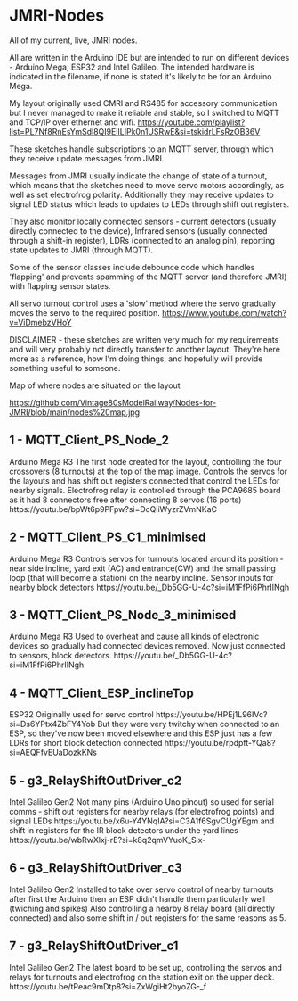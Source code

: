 # JMRI-Nodes
All of my current, live, JMRI nodes. 

All are written in the Arduino IDE but are intended to run on different devices - Arduino Mega, ESP32 and Intel Galileo. The intended hardware is indicated in the filename, if none is stated it's likely to be for an Arduino Mega.

My layout originally used CMRI and RS485 for accessory communication but I never managed to make it reliable and stable, so I switched to MQTT and TCP/IP over ethernet and wifi.
https://youtube.com/playlist?list=PL7Nf8RnEsYmSdl8QI9ElILIPk0n1USRwE&si=tskidrLFsRzOB36V

These sketches handle subscriptions to an MQTT server, through which they receive update messages from JMRI. 

Messages from JMRI usually indicate the change of state of a turnout, which means that the sketches need to move servo motors accordingly, as well as set electrofrog polarity. Additionally they may receive updates to signal LED status which leads to updates to LEDs through shift out registers.

They also monitor locally connected sensors - current detectors (usually directly connected to the device), Infrared sensors (usually connected through a shift-in register), LDRs (connected to an analog pin), reporting state updates to JMRI (through MQTT).

Some of the sensor classes include debounce code which handles 'flapping' and prevents spamming of the MQTT server (and therefore JMRI) with flapping sensor states.

All servo turnout control uses a 'slow' method where the servo gradually moves the servo to the required position.
https://www.youtube.com/watch?v=ViDmebzVHoY

DISCLAIMER - these sketches are written very much for my requirements and will very probably not directly transfer to another layout. They're here more as a reference, how I'm doing things, and hopefully will provide something useful to someone.

Map of where nodes are situated on the layout

https://github.com/Vintage80sModelRailway/Nodes-for-JMRI/blob/main/nodes%20map.jpg

<h2>1 - MQTT_Client_PS_Node_2</h2>
Arduino Mega R3
The first node created for the layout, controlling the four crossovers (8 turnouts) at the top of the map image.
Controls the servos for the layouts and has shift out registers connected that control the LEDs for nearby signals.
Electrofrog relay is controlled through the PCA9685 board as it had 8 connectors free after connecting 8 servos (16 ports)
https://youtu.be/bpWt6p9PFpw?si=DcQliWyzrZVmNKaC

<h2>2 - MQTT_Client_PS_C1_minimised</h2>
Arduino Mega R3
Controls servos for turnouts located around its position - near side incline, yard exit (AC) and entrance(CW) and the small passing loop (that will become a station) on the nearby incline.
Sensor inputs for nearby block detectors
https://youtu.be/_Db5GG-U-4c?si=iM1FfPi6PhrIINgh

<h2>3 - MQTT_Client_PS_Node_3_minimised</h2>
Arduino Mega R3
Used to overheat and cause all kinds of electronic devices so gradually had connected devices removed.
Now just connected to sensors, block detectors.
https://youtu.be/_Db5GG-U-4c?si=iM1FfPi6PhrIINgh

<h2>4 - MQTT_Client_ESP_inclineTop</h2>
ESP32
Originally used for servo control
https://youtu.be/HPEj1L96IVc?si=Ds6YPtx4ZbFY4Yob
But they were very twitchy when connected to an ESP, so they've now been moved elsewhere and this ESP just has a few LDRs for short block detection connected
https://youtu.be/rpdpft-YQa8?si=AEQFfvEUaDozkKNs

<h2>5 - g3_RelayShiftOutDriver_c2</h2>
Intel Galileo Gen2
Not many pins (Arduino Uno pinout) so used for serial comms - shift out registers for nearby relays (for electrofrog points) and signal LEDs
https://youtu.be/x6u-Y4YNqIA?si=C3A1f6SgvCUgYEgm
and shift in registers for the IR block detectors under the yard lines
https://youtu.be/wbRwXlxj-rE?si=k8q2qmVYuoK_Six-

<h2>6 - g3_RelayShiftOutDriver_c3</h2>
Intel Galileo Gen2
Installed to take over servo control of nearby turnouts after first the Arduino then an ESP didn't handle them particularly well (twiching and spikes)
Also controlling a nearby 8 relay board (all directly connected) and also some shift in / out registers for the same reasons as 5.

<h2>7 - g3_RelayShiftOutDriver_c1</h2>
Intel Galileo Gen2
The latest board to be set up, controlling the servos and relays for turnouts and electrofrog on the station exit on the upper deck.
https://youtu.be/tPeac9mDtp8?si=ZxWgiHt2byoZG-_f
